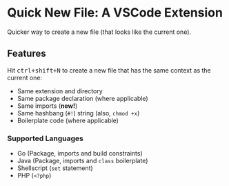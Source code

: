 # Quick New File: A VSCode Extension

Quicker way to create a new file (that looks like the current one).

## Features

Hit <kbd>ctrl+shift+N</kbd> to create a new file that has the same context as the current one:
- Same extension and directory
- Same package declaration (where applicable)
- Same imports (**new!**)
- Same hashbang (`#!`) string (also, `chmod +x`)
- Boilerplate code (where applicable)

### Supported Languages
- Go (Package, imports and build constraints)
- Java (Package, imports and `class` boilerplate)
- Shellscript (`set` statement)
- PHP (`<?php`)
